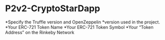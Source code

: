 # P2v2-CryptoStarDapp

*Specify the Truffle version and OpenZeppelin *version used in the project.
*Your ERC-721 Token Name
*Your ERC-721 Token Symbol
*Your “Token Address” on the Rinkeby Network